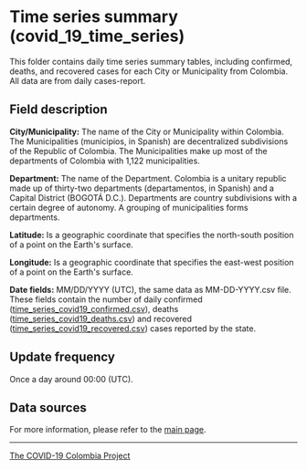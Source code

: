 # Time series summary (covid_19_time_series)

This folder contains daily time series summary tables, including confirmed, deaths, and recovered cases for each City or Municipality from Colombia. All data are from daily cases-report.

## Field description

**City/Municipality:** The name of the City or Municipality within Colombia. The Municipalities (municipios, in Spanish) are decentralized subdivisions of the Republic of Colombia. The Municipalities make up most of the departments of Colombia with 1,122 municipalities. 

**Department:** The name of the Department. Colombia is a unitary republic made up of thirty-two departments (departamentos, in Spanish) and a Capital District (BOGOTÁ D.C.). Departments are country subdivisions with a certain degree of autonomy. A grouping of municipalities forms departments.

**Latitude:** Is a geographic coordinate that specifies the north-south position of a point on the Earth's surface.

**Longitude:** Is a geographic coordinate that specifies the east-west position of a point on the Earth's surface.

**Date fields:** MM/DD/YYYY (UTC), the same data as MM-DD-YYYY.csv file. These fields contain the number of daily confirmed ([time_series_covid19_confirmed.csv](time_series_covid19_confirmed.csv)), deaths ([time_series_covid19_deaths.csv](time_series_covid19_deaths.csv)) and recovered ([time_series_covid19_recovered.csv](time_series_covid19_recovered.csv)) cases reported by the state.
 
## Update frequency 

Once a day around 00:00 (UTC). 
  
## Data sources 

For more information, please refer to the [main page](https://github.com/CovidDataProject/DataCovid19Colombia).


---
[The COVID-19 Colombia Project](https://coviddataproject.com/)
